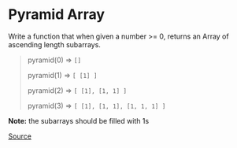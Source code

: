 # Pyramid Array

Write a function that when given a number >= 0, returns an
Array of ascending length subarrays.

> pyramid(0) => `[]`
>
> pyramid(1) => `[ [1] ]`
>
> pyramid(2) => `[ [1], [1, 1] ]`
>
> pyramid(3) => `[ [1], [1, 1], [1, 1, 1] ]`

**Note:** the subarrays should be filled with 1s

[Source](https://www.codewars.com/kata/515f51d438015969f7000013/train/python)